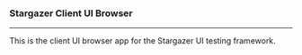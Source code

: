 ### Stargazer Client UI Browser

---

This is the client UI browser app for the Stargazer UI testing framework. 